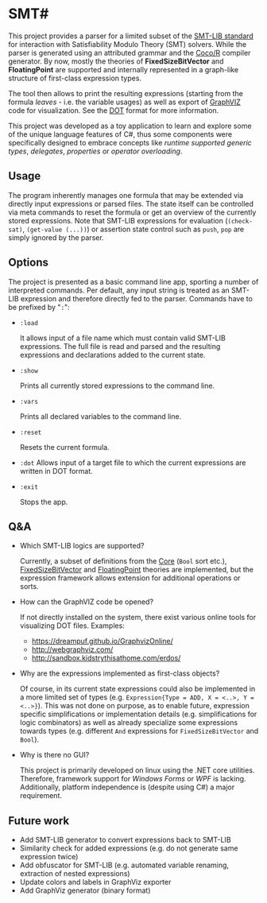 # SMT#

This project provides a parser for a limited subset of the [SMT-LIB standard](http://smtlib.cs.uiowa.edu/) for interaction with 
Satisfiability Modulo Theory (SMT) solvers. While the parser is generated using an attributed grammar
and the [Coco/R](http://www.ssw.uni-linz.ac.at/Coco/) compiler generator.
By now, mostly the theories of **FixedSizeBitVector** and **FloatingPoint** are supported and internally
represented in a graph-like structure of first-class expression types.

The tool then allows to print the resulting expressions (starting from the formula *leaves* - i.e. the variable usages)
as well as export of [GraphVIZ](https://graphviz.org/) code for visualization.
See the [DOT](https://graphviz.gitlab.io/_pages/doc/info/lang.html) format for more information.

This project was developed as a toy application to learn and explore some of the unique language features of C#, 
thus some components were specifically designed to embrace concepts like *runtime supported generic types*,
*delegates*, *properties* or *operator overloading*.

## Usage
The program inherently manages one formula that may be extended via directly input expressions or parsed files.
The state itself can be controlled via meta commands to reset the formula or get an overview of the currently stored expressions.
Note that SMT-LIB expressions for evaluation (`(check-sat)`, `(get-value (...))`) or assertion state control such as `push`, `pop` are simply 
ignored by the parser.

## Options
The project is presented as a basic command line app, sporting a number of interpreted commands.
Per default, any input string is treated as an SMT-LIB expression and therefore directly fed to the parser.
Commands have to be prefixed by "`:`":
- `:load`
  
  It allows input of a file name which must contain valid SMT-LIB expressions.
  The full file is read and parsed and the resulting expressions and declarations added to the current state.

- `:show`
  
  Prints all currently stored expressions to the command line.

- `:vars`

  Prints all declared variables to the command line.

- `:reset`

  Resets the current formula.
  
- `:dot`
  Allows input of a target file to which the current expressions are written in DOT format.

- `:exit`

  Stops the app.

## Q&A
- Which SMT-LIB logics are supported?

  Currently, a subset of definitions from the 
  [Core](http://smtlib.cs.uiowa.edu/theories-Core.shtml) (`Bool` sort etc.), 
  [FixedSizeBitVector](http://smtlib.cs.uiowa.edu/theories-FixedSizeBitVectors.shtml) and
  [FloatingPoint](http://smtlib.cs.uiowa.edu/theories-FloatingPoint.shtml) theories are implemented, 
  but the expression framework allows extension for additional operations or sorts.

- How can the GraphVIZ code be opened?

  If not directly installed on the system, there exist various online tools for visualizing DOT files.
  Examples:
  - https://dreampuf.github.io/GraphvizOnline/
  - http://webgraphviz.com/
  - http://sandbox.kidstrythisathome.com/erdos/

- Why are the expressions implemented as first-class objects?
  
  Of course, in its current state expressions could also be implemented in a more limited set of types (e.g. `Expression{Type = ADD, X = <..>, Y = <..>}`).
  This was not done on purpose, as to enable future, expression specific simplifications or implementation details (e.g. simplifications for logic combinators) as well as
  already specialize some expressions towards types (e.g. different `And` expressions for `FixedSizeBitVector` and `Bool`).
  
- Why is there no GUI?
  
  This project is primarily developed on linux using the .NET core utilities. Therefore, framework support for *Windows Forms* or *WPF* is lacking.
  Additionally, platform independence is (despite using C#) a major requirement.

## Future work
- Add SMT-LIB generator to convert expressions back to SMT-LIB
- Similarity check for added expressions (e.g. do not generate same expression twice)
- Add obfuscator for SMT-LIB (e.g. automated variable renaming, extraction of nested expressions)
- Update colors and labels in GraphViz exporter
- Add GraphViz generator (binary format)
